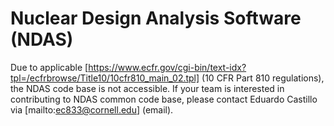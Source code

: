 # Nuclear Design Analysis Software (NDAS)

Due to applicable [https://www.ecfr.gov/cgi-bin/text-idx?tpl=/ecfrbrowse/Title10/10cfr810_main_02.tpl] (10 CFR Part 810 regulations), the NDAS code base is not accessible. If your team is interested in contributing to NDAS common code base, please contact Eduardo Castillo via [mailto:ec833@cornell.edu] (email).

